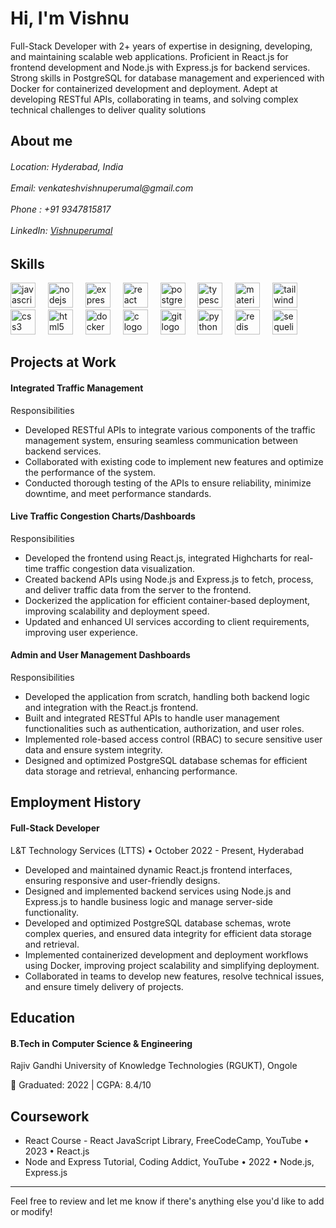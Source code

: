 <h1 align="left">Hi, I'm Vishnu</h1>

<p align="left">Full-Stack Developer with 2+ years of expertise in designing, developing, and maintaining scalable web applications. Proficient in
React.js for frontend development and Node.js with Express.js for backend services. Strong skills in PostgreSQL for database management and
experienced with Docker for containerized development and deployment. Adept at developing RESTful APIs, collaborating in teams, and solving
complex technical challenges to deliver quality solutions</p>

<h2 align="left">About me</h2>

<h6 align="left">Location: Hyderabad, India<br><br>Email: venkateshvishnuperumal@gmail.com<br><br>Phone : +91 9347815817<br><br>LinkedIn: <a href="https://www.linkedin.com/in/vishnuperumal-0568807v/">Vishnuperumal</a></h6>

<h2 align="left">Skills</h2>

<div align="left">
  <img src="https://cdn.jsdelivr.net/gh/devicons/devicon/icons/javascript/javascript-original.svg" height="40" alt="javascript logo"  />
  <img width="12" />
  <img src="https://cdn.jsdelivr.net/gh/devicons/devicon/icons/nodejs/nodejs-original.svg" height="40" alt="nodejs logo"  />
  <img width="12" />
  <img src="https://cdn.jsdelivr.net/gh/devicons/devicon/icons/express/express-original.svg" height="40" alt="express logo"  />
  <img width="12" />
  <img src="https://cdn.jsdelivr.net/gh/devicons/devicon/icons/react/react-original.svg" height="40" alt="react logo"  />
  <img width="12" />
  <img src="https://cdn.jsdelivr.net/gh/devicons/devicon/icons/postgresql/postgresql-original.svg" height="40" alt="postgresql logo"  />
  <img width="12" />
  <img src="https://cdn.jsdelivr.net/gh/devicons/devicon/icons/typescript/typescript-original.svg" height="40" alt="typescript logo"  />
  <img width="12" />
  <img src="https://cdn.jsdelivr.net/gh/devicons/devicon/icons/materialui/materialui-original.svg" height="40" alt="materialui logo"  />
  <img width="12" />
  <img src="https://cdn.jsdelivr.net/gh/devicons/devicon/icons/tailwindcss/tailwindcss-original-wordmark.svg" height="40" alt="tailwindcss logo"  />
  <img width="12" />
  <img src="https://cdn.jsdelivr.net/gh/devicons/devicon/icons/css3/css3-original.svg" height="40" alt="css3 logo"  />
  <img width="12" />
  <img src="https://cdn.jsdelivr.net/gh/devicons/devicon/icons/html5/html5-original.svg" height="40" alt="html5 logo"  />
  <img width="12" />
  <img src="https://cdn.jsdelivr.net/gh/devicons/devicon/icons/docker/docker-original.svg" height="40" alt="docker logo"  />
  <img width="12" />
  <img src="https://cdn.jsdelivr.net/gh/devicons/devicon/icons/c/c-original.svg" height="40" alt="c logo"  />
  <img width="12" />
  <img src="https://cdn.jsdelivr.net/gh/devicons/devicon/icons/git/git-original.svg" height="40" alt="git logo"  />
  <img width="12" />
  <img src="https://cdn.jsdelivr.net/gh/devicons/devicon/icons/python/python-original.svg" height="40" alt="python logo"  />
  <img width="12" />
  <img src="https://cdn.jsdelivr.net/gh/devicons/devicon/icons/redis/redis-original.svg" height="40" alt="redis logo"  />
  <img width="12" />
  <img src="https://cdn.jsdelivr.net/gh/devicons/devicon/icons/sequelize/sequelize-original.svg" height="40" alt="sequelize logo"  />
</div>

<h2 align="left">Projects at Work</h2>

<h4 align="left">Integrated Traffic Management</h4>
<p align="left">Responsibilities</p>
<ul align="left">
  <li>Developed RESTful APIs to integrate various components of the traffic management system, ensuring seamless communication between backend services.</li>
  <li>Collaborated with existing code to implement new features and optimize the performance of the system.</li>
  <li>Conducted thorough testing of the APIs to ensure reliability, minimize downtime, and meet performance standards.</li>
</ul>

<h4 align="left">Live Traffic Congestion Charts/Dashboards</h4>
<p align="left">Responsibilities</p>
<ul align="left">
  <li>Developed the frontend using React.js, integrated Highcharts for real-time traffic congestion data visualization.</li>
  <li>Created backend APIs using Node.js and Express.js to fetch, process, and deliver traffic data from the server to the frontend.</li>
  <li>Dockerized the application for efficient container-based deployment, improving scalability and deployment speed.</li>
  <li>Updated and enhanced UI services according to client requirements, improving user experience.</li>
</ul>

<h4 align="left">Admin and User Management Dashboards</h4>
<p align="left">Responsibilities</p>
<ul align="left">
  <li>Developed the application from scratch, handling both backend logic and integration with the React.js frontend.</li>
  <li>Built and integrated RESTful APIs to handle user management functionalities such as authentication, authorization, and user roles.</li>
  <li>Implemented role-based access control (RBAC) to secure sensitive user data and ensure system integrity.</li>
  <li>Designed and optimized PostgreSQL database schemas for efficient data storage and retrieval, enhancing performance.</li>
</ul>

<h2 align="left">Employment History</h2>

<h4 align="left">Full-Stack Developer</h4>
<p align="left">L&T Technology Services (LTTS) • October 2022 - Present, Hyderabad</p>
<ul align="left">
  <li>Developed and maintained dynamic React.js frontend interfaces, ensuring responsive and user-friendly designs.</li>
  <li>Designed and implemented backend services using Node.js and Express.js to handle business logic and manage server-side functionality.</li>
  <li>Developed and optimized PostgreSQL database schemas, wrote complex queries, and ensured data integrity for efficient data storage and retrieval.</li>
  <li>Implemented containerized development and deployment workflows using Docker, improving project scalability and simplifying deployment.</li>
  <li>Collaborated in teams to develop new features, resolve technical issues, and ensure timely delivery of projects.</li>
</ul>

<h2 align="left">Education</h2>

<h4 align="left">B.Tech in Computer Science & Engineering</h4>
<p align="left">Rajiv Gandhi University of Knowledge Technologies (RGUKT), Ongole</p>
<p align="left">📅 Graduated: 2022 | CGPA: 8.4/10</p>

<h2 align="left">Coursework</h2>

<ul align="left">
  <li>React Course - React JavaScript Library, FreeCodeCamp, YouTube • 2023 • React.js</li>
  <li>Node and Express Tutorial, Coding Addict, YouTube • 2022 • Node.js, Express.js</li>
</ul>

---

Feel free to review and let me know if there's anything else you'd like to add or modify!
